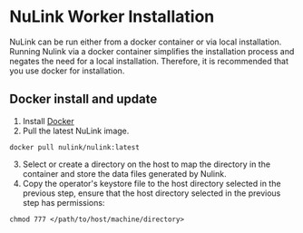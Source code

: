 # NuLink Worker Installation

NuLink can be run either from a docker container or via local installation. Running Nulink via a docker container simplifies the installation process and negates the need for a local installation. Therefore, it is recommended that you use docker for installation.


## Docker install and update

1. Install [Docker](https://docs.docker.com/get-docker/)
2. Pull the latest NuLink image.
```shell
docker pull nulink/nulink:latest
```

3. Select or create a directory on the host to map the directory in the container and store the data files generated by Nulink.
4. Copy the operator's keystore file to the host directory selected in the previous step, ensure that the host directory selected in the previous step has permissions:
```shell
chmod 777 </path/to/host/machine/directory>
```

[//]: # ()
[//]: # (## Local Install)

[//]: # ()
[//]: # (NuLink supports Python 3.9. If you don’t already have it, install [Python]&#40;https://www.python.org/downloads/&#41;.)

[//]: # ()
[//]: # (In order to isolate global system dependencies from nulink-specific dependencies, we highly recommend using python-virtualenv to install nucypher inside a dedicated virtual environment.)

[//]: # ()
[//]: # (For full documentation on [virtualenv see]&#40;https://virtualenv.pypa.io/en/latest/&#41;:)

[//]: # ()
[//]: # (```shell)

[//]: # (pip install virtualenv)

[//]: # (```)

[//]: # ()
[//]: # (1. Create a Virtual Environment)

[//]: # ()
[//]: # (Create a virtual environment in a folder somewhere on your machine.This virtual environment is a self-contained directory tree that will contain a python installation for a particular version of Python, and various installed packages needed to run the node.)

[//]: # ()
[//]: # ()
[//]: # (```shell)

[//]: # (virtualenv /root/nulink-venv)

[//]: # ()
[//]: # (...)

[//]: # (```)

[//]: # ()
[//]: # (2. Activate the newly created virtual environment)

[//]: # ()
[//]: # (```shell)

[//]: # (source /root/nulink-venv/bin/activate)

[//]: # ()
[//]: # (&#40;nulink-venv&#41; root@iZt4niz7s1ss0908w31u5pZ:~# )

[//]: # (```)

[//]: # ()
[//]: # (3. Install/Update the Nulink package)

[//]: # ()
[//]: # (```shell)

[//]: # (&#40;nulink-venv&#41; root@iZt4niz7s1ss0908w31u5pZ:~# pip install -U nulink)

[//]: # (```)

[//]: # ()
[//]: # (4. Verify Installation)

[//]: # ()
[//]: # (Before continuing, verify that your nulink installation and entry points are functional.)

[//]: # ()
[//]: # (Activate your virtual environment, if not activated already:)

[//]: # ()
[//]: # (```shell)

[//]: # (source /root/nulink-venv/bin/activate)

[//]: # ()
[//]: # (&#40;nulink-venv&#41; root@iZt4niz7s1ss0908w31u5pZ:~# )

[//]: # (```)

[//]: # ()
[//]: # (Next, verify nulink is importable. No response is successful, silence is golden:)

[//]: # ()
[//]: # (```shell)

[//]: # (python -c "import nulink")

[//]: # (```)

[//]: # ()
[//]: # (Then, run the nulink --help command:)

[//]: # ()
[//]: # (```shell)

[//]: # (Usage: nulink [OPTIONS] COMMAND [ARGS]...)

[//]: # ()
[//]: # (  Top level command for all things nulink.)

[//]: # ()
[//]: # (Options:)

[//]: # (  --version       Echo the CLI version)

[//]: # (  --config-path   Echo the configuration root directory path)

[//]: # (  --logging-path  Echo the logging root directory path)

[//]: # (  --help          Show this message and exit.)

[//]: # ()
[//]: # (Commands:)

[//]: # (  alice     "Alice the Policy Authority" management commands.)

[//]: # (  bob       "Bob management commands.)

[//]: # (  bond      Bond an operator to a staking provider.)

[//]: # (  contacts  Lightweight contacts utility to store public keys of known...)

[//]: # (  enrico    "Enrico the Encryptor" management commands.)

[//]: # (  porter    Porter management commands.)

[//]: # (  status    Echo a snapshot of live NuLink Network metadata.)

[//]: # (  unbond    Unbonds an operator from an authorized staking provider.)

[//]: # (  ursula    "Ursula the Untrusted" PRE Re-encryption node management...)

[//]: # (root@iZt4niz7s1ss0908w31u5pZ:~# )

[//]: # (```)

[//]: # ()
